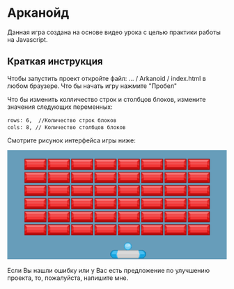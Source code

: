 # Арканойд
Данная игра создана на основе видео урока с целью практики работы на Javascript.

## Краткая инструкция
Чтобы запустить проект откройте файл: ... / Arkanoid / index.html в любом браузере.
Что бы начать игру нажмите "Пробел"

Что бы изменить колличество строк и столбцов блоков, измените значения следующих переменных:

	rows: 6,  //Количество строк блоков
	cols: 8, // Количество столбцов блоков

Смотрите рисунок интерфейса игры ниже:

![Image alt](https://github.com/DenisShilyaev/Arkanoid/raw/master/for_README/Interface.PNG)

Если Вы нашли ошибку или у Вас есть предложение по улучшению проекта, то, пожалуйста, напишите мне.
